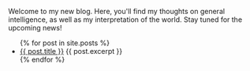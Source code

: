 Welcome to my new blog. Here, you'll find my thoughts on general intelligence, as well as my interpretation of the world. Stay tuned for the upcoming news!

<ul>
  {% for post in site.posts %}
    <li>
      <a href="{{ site.baseurl }}/blog/{{ post.url }}">{{ post.title }}</a>
      {{ post.excerpt }}
    </li>
  {% endfor %}
</ul>
